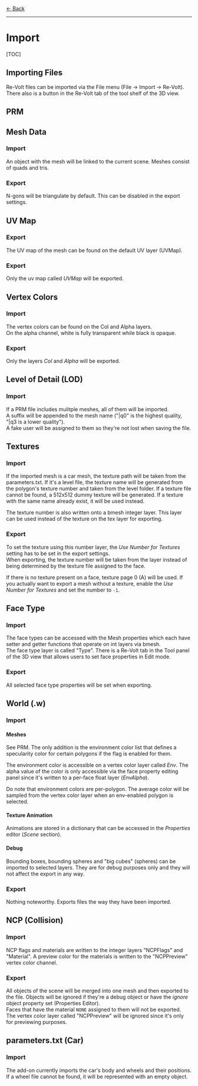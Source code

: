 [$\leftarrow$ Back](../index.html)

---

# Import

[TOC]

## Importing Files
Re-Volt files can be imported via the File menu (File -> Import -> Re-Volt).  
There also is a button in the Re-Volt tab of the tool shelf of the 3D view.

## PRM
## Mesh Data
### Import
An object with the mesh will be linked to the current scene. Meshes consist of quads and tris.  
### Export
N-gons will be triangulate by default. This can be disabled in the export settings.

## UV Map
### Export
The UV map of the mesh can be found on the default UV layer (UVMap).
### Export
Only the uv map called _UVMap_ will be exported.

## Vertex Colors
### Import
The vertex colors can be found on the Col and Alpha layers.  
On the alpha channel, white is fully transparent while black is opaque.
### Export
Only the layers _Col_ and _Alpha_ will be exported.

## Level of Detail (LOD)
### Import
If a PRM file includes mulitple meshes, all of them will be imported.  
A suffix will be appended to the mesh name ("|q0" is the highest quality, "|q3 is a lower quality").  
A fake user will be assigned to them so they're not lost when saving the file.

## Textures
### Import
If the imported mesh is a car mesh, the texture path will be taken from the parameters.txt.
If it's a level file, the texture name will be generated from the polygon's texture number and taken from the level folder.
If a texture file cannot be found, a 512x512 dummy texture will be generated.
If a texture with the same name already exist, it will be used instead.

The texture number is also written onto a bmesh integer layer. This layer can be used instead of the texture on the tex layer for exporting.
### Export
To set the texture using this number layer, the _Use Number for Textures_ setting has to be set in the export settings.  
When exporting, the texture number will be taken from the layer instead of being determined by the texture file assigned to the face.

If there is no texture present on a face, texture page 0 (A) will be used. If you actually want to export a mesh without a texture, enable the _Use Number for Textures_ and set the number to `-1`.

## Face Type
### Import
The face types can be accessed with the Mesh properties which each have setter and getter functions that operate on int layers via bmesh.  
The face type layer is called "Type".
There is a Re-Volt tab in the Tool panel of the 3D view that allows users
to set face properties in Edit mode.
### Export
All selected face type properties will be set when exporting.

## World (.w)
### Import

#### Meshes

See PRM. The only addition is the environment color list that defines a specularity color for certain polygons if the flag is enabled for them.  

The environment color is accessible on a vertex color layer called _Env_.
The alpha value of the color is only accessible via the face property editing panel since it's written to a per-face float layer (_EnvAlpha_).

Do note that environment colors are per-polygon. The average color will be sampled from the vertex color layer when an env-enabled polygon is selected.

#### Texture Animation
Animations are stored in a dictionary that can be accessed in the *Properties* editor (*Scene* section).

#### Debug
Bounding boxes, bounding spheres and "big cubes" (spheres) can be imported to selected layers. They are for debug purposes only and they will not affect the export in any way.

### Export

Nothing noteworthy. Exports files the way they have been imported.

## NCP (Collision)

### Import

NCP flags and materials are written to the integer layers "NCPFlags" and "Material". A preview color for the materials is written to the "NCPPreview" vertex color channel.

### Export

All objects of the scene will  be merged into one mesh and then exported to the file. Objects will be ignored if they're a debug object or have the _ignore_ object property set (Properties Editor).  
Faces that have the material `NONE` assigned to them will not be exported.  
The vertex color layer called "NCPPreview" will be ignored since it's only for previewing purposes.

## parameters.txt (Car)

### Import
The add-on currently imports the car's body and wheels and their positions.  
If a wheel file cannot be found, it will be represented with an empty object.
